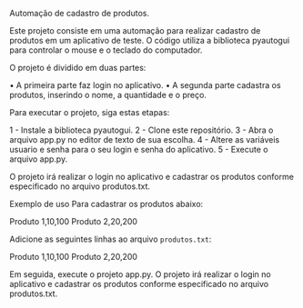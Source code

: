 Automação de cadastro de produtos.

Este projeto consiste em uma automação para realizar cadastro de produtos em um aplicativo de teste. O código utiliza a biblioteca pyautogui para controlar o mouse e o teclado do computador.

O projeto é dividido em duas partes:

• A primeira parte faz login no aplicativo.
• A segunda parte cadastra os produtos, inserindo o nome, a quantidade e o preço.

Para executar o projeto, siga estas etapas:

1 - Instale a biblioteca pyautogui.
2 - Clone este repositório.
3 - Abra o arquivo app.py no editor de texto de sua escolha.
4 - Altere as variáveis usuario e senha para o seu login e senha do aplicativo.
5 - Execute o arquivo app.py.

O projeto irá realizar o login no aplicativo e cadastrar os produtos conforme especificado no arquivo produtos.txt.

Exemplo de uso
Para cadastrar os produtos abaixo:

Produto 1,10,100
Produto 2,20,200


Adicione as seguintes linhas ao arquivo `produtos.txt`:

Produto 1,10,100
Produto 2,20,200

Em seguida, execute o projeto app.py. O projeto irá realizar o login no aplicativo e cadastrar os produtos conforme especificado no arquivo produtos.txt.
